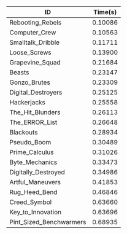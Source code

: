 |ID|Time(s)|
|-|-|
|Rebooting_Rebels|0.10086|
|Computer_Crew|0.10563|
|Smalltalk_Dribble|0.11711|
|Loose_Screws|0.13900|
|Grapevine_Squad|0.21684|
|Beasts|0.23147|
|Gonzo_Brutes|0.23309|
|Digital_Destroyers|0.25125|
|Hackerjacks|0.25558|
|The_Hit_Blunders|0.26113|
|The_ERROR_List|0.26648|
|Blackouts|0.28934|
|Pseudo_Boom|0.30489|
|Prime_Calculus|0.31026|
|Byte_Mechanics|0.33473|
|Digitally_Destroyed|0.34986|
|Artful_Maneuvers|0.41853|
|Rug_Heed_Bend|0.46846|
|Creed_Symbol|0.63660|
|Key_to_Innovation|0.63696|
|Pint_Sized_Benchwarmers|0.68935|
